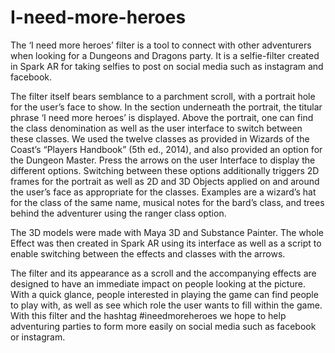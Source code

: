 # I-need-more-heroes
The ‘I need more heroes’ filter is a tool to connect with other adventurers when looking for a Dungeons and Dragons party. It is a selfie-filter created in Spark AR for taking selfies to post on social media such as instagram and facebook. 


The filter itself bears semblance to a parchment scroll, with a portrait hole for the user’s face to show. In the section underneath the portrait, the titular phrase ‘I need more heroes’ is displayed. Above the portrait, one can find the class denomination as well as the user interface to switch between these classes. We used the twelve classes as provided in Wizards of the Coast’s “Players Handbook” (5th ed., 2014), and also provided an option for the Dungeon Master. Press the arrows on the user Interface to display the different options. Switching between these options additionally triggers 2D frames for the portrait as well as 2D and 3D Objects applied on and around the user’s face as appropriate for the classes. Examples are a wizard’s hat for the class of the same name, musical notes for the bard’s class, and trees behind the adventurer using the ranger class option. 

The 3D models were made with Maya 3D and Substance Painter. The whole Effect was then created in Spark AR using its interface as well as a script to enable switching between the effects and classes with the arrows.

The filter and its appearance as a scroll and the accompanying effects are designed to have an immediate impact on people looking at the picture. With a quick glance, people interested in playing the game can find people to play with, as well as see which role the user wants to fill within the game. With this filter and the hashtag #ineedmoreheroes we hope to help adventuring parties to form more easily on social media such as facebook or instagram. 

